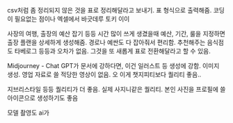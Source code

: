 
csv처럼 좀 정리되지 않은 것을 표로 정리해달라고 보내기.
표 형식으로 출력해줌. 코딩이 필요없는 점이나 엑셀에서 바긋데루 토키 이이

사장의 여행, 출장의 예산 잡기 등등 시간 많이 쓰게 생겼을때
예산, 기간, 룰을 지정하면 출장 플랜을 상세하게 생성해줌.
경로나 예싼도 다 잡아줘서 편리함. 추천해주는 음식점도 타베로그 등등과 오차가 없음.
그것을 또 새롭게 표로 전환해달라고 할 수 있음.


Midjourney - Chat GPT가 문서에 강하다면, 이건 일러스트 등 생성에 강함. 이미지 생성.
영업 자료로 쓸 적당한 영상이 없음. 오 이게 챗지피티보다 퀄리티 좋음..

지브리스타일 등등 퀄리티가 더 좋음. 실제 사지니같은 퀄리티.
본인 사진을 프로필에 쓸 아이콘으로 생성하기도 좋음


모델 촬영도 ai가